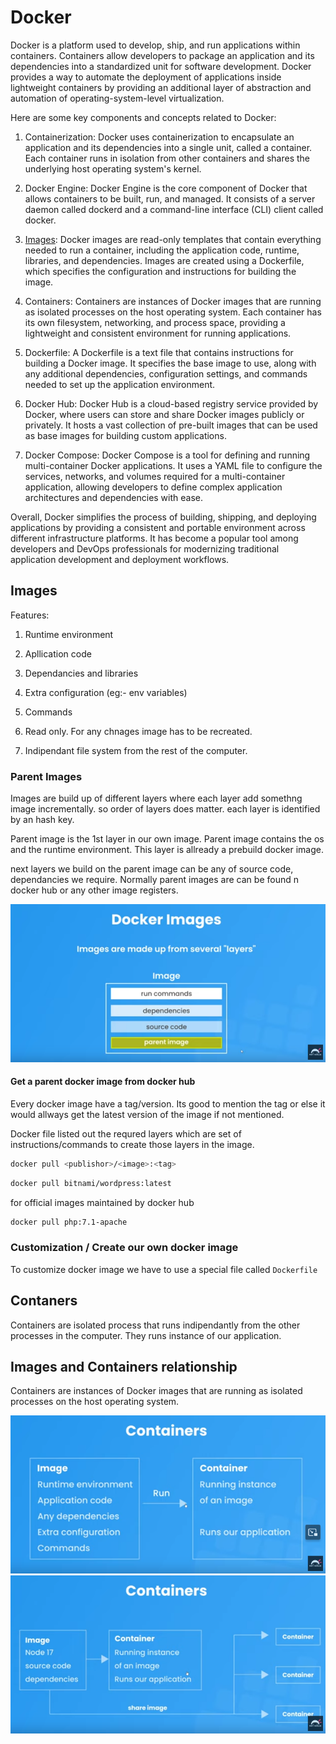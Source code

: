 # Docker

Docker is a platform used to develop, ship, and run applications within containers. Containers allow developers to package an application and its dependencies into a standardized unit for software development. Docker provides a way to automate the deployment of applications inside lightweight containers by providing an additional layer of abstraction and automation of operating-system-level virtualization.

Here are some key components and concepts related to Docker:

1. Containerization: Docker uses containerization to encapsulate an application and its dependencies into a single unit, called a container. Each container runs in isolation from other containers and shares the underlying host operating system's kernel.

2. Docker Engine: Docker Engine is the core component of Docker that allows containers to be built, run, and managed. It consists of a server daemon called dockerd and a command-line interface (CLI) client called docker.

3. [Images](##docker-images): Docker images are read-only templates that contain everything needed to run a container, including the application code, runtime, libraries, and dependencies. Images are created using a Dockerfile, which specifies the configuration and instructions for building the image.

4. Containers: Containers are instances of Docker images that are running as isolated processes on the host operating system. Each container has its own filesystem, networking, and process space, providing a lightweight and consistent environment for running applications.

5. Dockerfile: A Dockerfile is a text file that contains instructions for building a Docker image. It specifies the base image to use, along with any additional dependencies, configuration settings, and commands needed to set up the application environment.

6. Docker Hub: Docker Hub is a cloud-based registry service provided by Docker, where users can store and share Docker images publicly or privately. It hosts a vast collection of pre-built images that can be used as base images for building custom applications.

7. Docker Compose: Docker Compose is a tool for defining and running multi-container Docker applications. It uses a YAML file to configure the services, networks, and volumes required for a multi-container application, allowing developers to define complex application architectures and dependencies with ease.

Overall, Docker simplifies the process of building, shipping, and deploying applications by providing a consistent and portable environment across different infrastructure platforms. It has become a popular tool among developers and DevOps professionals for modernizing traditional application development and deployment workflows.

## Images

Features:

1. Runtime environment

2. Apllication code

3. Dependancies and libraries

4. Extra configuration (eg:- env variables)

5. Commands

6. Read only. For any chnages image has to be recreated.

7. Indipendant file system from the rest of the computer.

### Parent Images

Images are build up of different layers where each layer add somethng image incrementally. so order of layers does matter. each layer is identified by an hash key.

Parent image is the 1st layer in our own image. Parent image contains the os and the runtime environment. This layer is allready a prebuild docker image.

next layers we build on the parent image can be any of source code, dependancies we require. Normally parent images are can be found n docker hub or any other image registers.

<img src="./images/parent-image.png">

#### Get a parent docker image from docker hub

Every docker image have a tag/version. Its good to mention the tag or else it would allways get the latest version of the image if not mentioned.

Docker file listed out the requred layers which are set of instructions/commands to create those layers in the image.

```bash
docker pull <publishor>/<image>:<tag>
```

```bash
docker pull bitnami/wordpress:latest
```

for official images maintained by docker hub

```bash
docker pull php:7.1-apache
```

### Customization / Create our own docker image

To customize docker image we have to use a special file called `Dockerfile`

## Contaners

Containers are isolated process that runs indipendantly from the other processes in the computer. They runs instance of our application.

## Images and Containers relationship

Containers are instances of Docker images that are running as isolated processes on the host operating system.

<img src="./images/images-container-relationship.png">

<img src="./images/images-container-relationship-2.png">
